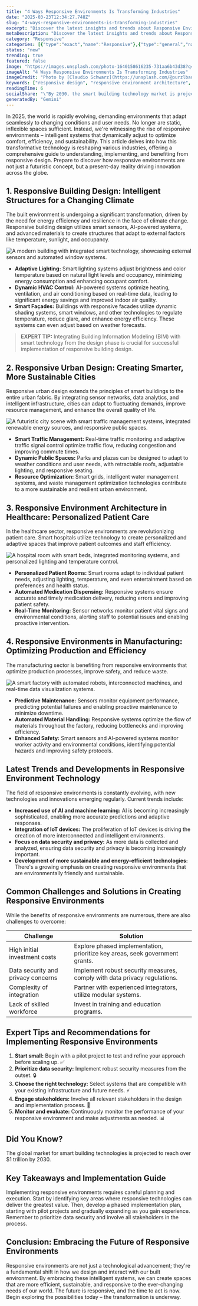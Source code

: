 ```yaml
---
title: "4 Ways Responsive Environments Is Transforming Industries"
date: "2025-03-23T12:34:27.748Z"
slug: "4-ways-responsive-environments-is-transforming-industries"
excerpt: "Discover the latest insights and trends about Responsive Environments. This comprehensive guide covers everything you need to know about Responsive Environments in 2025."
metaDescription: "Discover the latest insights and trends about Responsive Environments. This comprehensive guide covers everything you need to know about Responsive Environ..."
category: "Responsive"
categories: [{"type":"exact","name":"Responsive"},{"type":"general","name":"Computer Science"},{"type":"medium","name":"Human-Computer Interaction"},{"type":"specific","name":"Adaptive User Interfaces"},{"type":"niche","name":"Context-Aware Computing"}]
status: "new"
trending: true
featured: false
image: "https://images.unsplash.com/photo-1640158616235-731aa6b43d38?q=85&w=1200&fit=max&fm=webp&auto=compress"
imageAlt: "4 Ways Responsive Environments Is Transforming Industries"
imageCredit: "Photo by [Claudio Schwarz](https://unsplash.com/@purzlbaum) on Unsplash"
keywords: ["responsive design", "responsive environment architecture", "adaptive environments", "smart environments", "responsive building design", "responsive urban design", "creating responsive environments", "benefits of responsive environments", "cost of responsive environments", "responsive environment technology"]
readingTime: 6
socialShare: "\"By 2030, the smart building technology market is projected to exceed $1 trillion.  Are you ready to harness the power of responsive environments to shape the future?\""
generatedBy: "Gemini"
---
```




In 2025, the world is rapidly evolving, demanding environments that adapt seamlessly to changing conditions and user needs.  No longer are static, inflexible spaces sufficient.  Instead, we're witnessing the rise of responsive environments – intelligent systems that dynamically adjust to optimize comfort, efficiency, and sustainability. This article delves into how this transformative technology is reshaping various industries, offering a comprehensive guide to understanding, implementing, and benefiting from responsive design.  Prepare to discover how responsive environments are not just a futuristic concept, but a present-day reality driving innovation across the globe.

## 1. Responsive Building Design: Intelligent Structures for a Changing Climate

The built environment is undergoing a significant transformation, driven by the need for energy efficiency and resilience in the face of climate change.  Responsive building design utilizes smart sensors, AI-powered systems, and advanced materials to create structures that adapt to external factors like temperature, sunlight, and occupancy.

![A modern building with integrated smart technology, showcasing external sensors and automated window systems.](https://images.unsplash.com/photo-1741242302267-492f67ce337e?q=85&w=1200&fit=max&fm=webp&auto=compress)

* **Adaptive Lighting:**  Smart lighting systems adjust brightness and color temperature based on natural light levels and occupancy, minimizing energy consumption and enhancing occupant comfort.
* **Dynamic HVAC Control:**  AI-powered systems optimize heating, ventilation, and air conditioning based on real-time data, leading to significant energy savings and improved indoor air quality.
* **Smart Façades:**  Buildings with responsive facades utilize dynamic shading systems, smart windows, and other technologies to regulate temperature, reduce glare, and enhance energy efficiency.  These systems can even adjust based on weather forecasts.

> **EXPERT TIP:**  Integrating Building Information Modeling (BIM) with smart technology from the design phase is crucial for successful implementation of responsive building design.

## 2. Responsive Urban Design: Creating Smarter, More Sustainable Cities

Responsive urban design extends the principles of smart buildings to the entire urban fabric.  By integrating sensor networks, data analytics, and intelligent infrastructure, cities can adapt to fluctuating demands, improve resource management, and enhance the overall quality of life.

![A futuristic city scene with smart traffic management systems, integrated renewable energy sources, and responsive public spaces.](https://images.unsplash.com/photo-1640158616235-731aa6b43d38?q=85&w=1200&fit=max&fm=webp&auto=compress)

* **Smart Traffic Management:** Real-time traffic monitoring and adaptive traffic signal control optimize traffic flow, reducing congestion and improving commute times.
* **Dynamic Public Spaces:** Parks and plazas can be designed to adapt to weather conditions and user needs, with retractable roofs, adjustable lighting, and responsive seating.
* **Resource Optimization:** Smart grids, intelligent water management systems, and waste management optimization technologies contribute to a more sustainable and resilient urban environment.

## 3. Responsive Environment Architecture in Healthcare: Personalized Patient Care

In the healthcare sector, responsive environments are revolutionizing patient care.  Smart hospitals utilize technology to create personalized and adaptive spaces that improve patient outcomes and staff efficiency.

![A hospital room with smart beds, integrated monitoring systems, and personalized lighting and temperature control.](https://images.unsplash.com/photo-1690192609138-33b5c4f04b8f?q=85&w=1200&fit=max&fm=webp&auto=compress)

* **Personalized Patient Rooms:**  Smart rooms adapt to individual patient needs, adjusting lighting, temperature, and even entertainment based on preferences and health status.
* **Automated Medication Dispensing:**  Responsive systems ensure accurate and timely medication delivery, reducing errors and improving patient safety.
* **Real-Time Monitoring:**  Sensor networks monitor patient vital signs and environmental conditions, alerting staff to potential issues and enabling proactive intervention.

## 4. Responsive Environments in Manufacturing: Optimizing Production and Efficiency

The manufacturing sector is benefiting from responsive environments that optimize production processes, improve safety, and reduce waste.

![A smart factory with automated robots, interconnected machines, and real-time data visualization systems.](https://images.unsplash.com/photo-1718473476823-1ae4b63d6c7b?q=85&w=1200&fit=max&fm=webp&auto=compress)

* **Predictive Maintenance:**  Sensors monitor equipment performance, predicting potential failures and enabling proactive maintenance to minimize downtime.
* **Automated Material Handling:**  Responsive systems optimize the flow of materials throughout the factory, reducing bottlenecks and improving efficiency.
* **Enhanced Safety:**  Smart sensors and AI-powered systems monitor worker activity and environmental conditions, identifying potential hazards and improving safety protocols.

## Latest Trends and Developments in Responsive Environment Technology

The field of responsive environments is constantly evolving, with new technologies and innovations emerging regularly.  Current trends include:

* **Increased use of AI and machine learning:**  AI is becoming increasingly sophisticated, enabling more accurate predictions and adaptive responses.
* **Integration of IoT devices:** The proliferation of IoT devices is driving the creation of more interconnected and intelligent environments.
* **Focus on data security and privacy:**  As more data is collected and analyzed, ensuring data security and privacy is becoming increasingly important.
* **Development of more sustainable and energy-efficient technologies:**  There's a growing emphasis on creating responsive environments that are environmentally friendly and sustainable.

## Common Challenges and Solutions in Creating Responsive Environments

While the benefits of responsive environments are numerous, there are also challenges to overcome:

| Challenge                      | Solution                                                                  |
|---------------------------------|--------------------------------------------------------------------------|
| High initial investment costs    | Explore phased implementation, prioritize key areas, seek government grants. |
| Data security and privacy concerns | Implement robust security measures, comply with data privacy regulations.     |
| Complexity of integration       | Partner with experienced integrators, utilize modular systems.             |
| Lack of skilled workforce        | Invest in training and education programs.                               |

## Expert Tips and Recommendations for Implementing Responsive Environments

1. **Start small:** Begin with a pilot project to test and refine your approach before scaling up. ✅
2. **Prioritize data security:** Implement robust security measures from the outset. 🔒
3. **Choose the right technology:** Select systems that are compatible with your existing infrastructure and future needs. ⚡
4. **Engage stakeholders:** Involve all relevant stakeholders in the design and implementation process. 🤝
5. **Monitor and evaluate:** Continuously monitor the performance of your responsive environment and make adjustments as needed. 📊

## Did You Know?

The global market for smart building technologies is projected to reach over \$1 trillion by 2030.

## Key Takeaways and Implementation Guide

Implementing responsive environments requires careful planning and execution.  Start by identifying key areas where responsive technologies can deliver the greatest value.  Then, develop a phased implementation plan, starting with pilot projects and gradually expanding as you gain experience.  Remember to prioritize data security and involve all stakeholders in the process.

## Conclusion: Embracing the Future of Responsive Environments

Responsive environments are not just a technological advancement; they're a fundamental shift in how we design and interact with our built environment.  By embracing these intelligent systems, we can create spaces that are more efficient, sustainable, and responsive to the ever-changing needs of our world.  The future is responsive, and the time to act is now.  Begin exploring the possibilities today – the transformation is underway.


